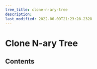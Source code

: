```yaml
---
tree_title: clone-n-ary-tree
description: 
last_modified: 2022-06-09T21:23:28.2328
---
```


# Clone N-ary Tree

## Contents

